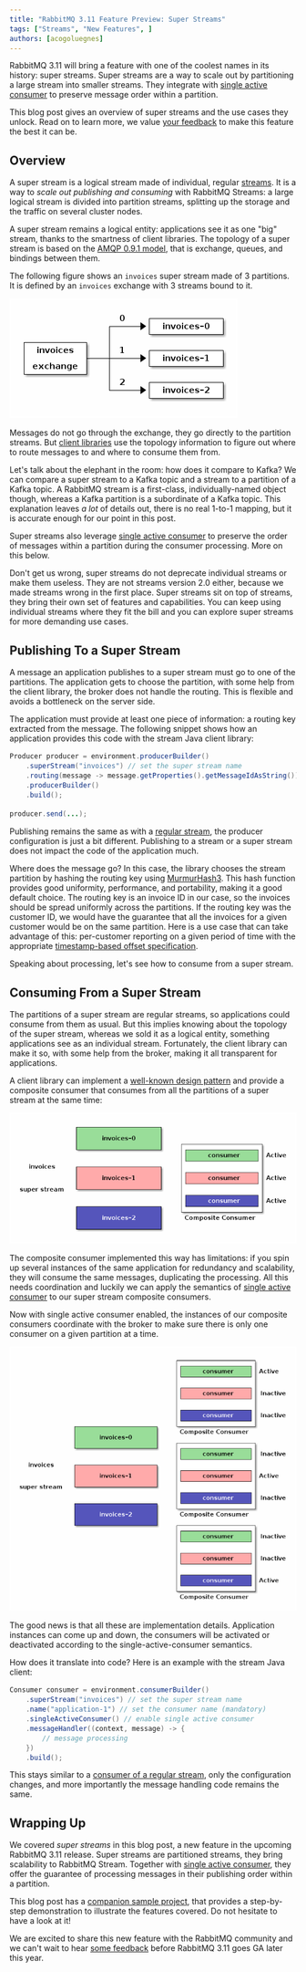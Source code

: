 ```yaml
---
title: "RabbitMQ 3.11 Feature Preview: Super Streams"
tags: ["Streams", "New Features", ]
authors: [acogoluegnes]
---
```


RabbitMQ 3.11 will bring a feature with one of the coolest names in its history: super streams.
Super streams are a way to scale out by partitioning a large stream into smaller streams.
They integrate with [single active consumer](/posts/2022/07/rabbitmq-3-11-feature-preview-single-active-consumer-for-streams) to preserve message order within a partition. 

This blog post gives an overview of super streams and the use cases they unlock.
Read on to learn more, we value [your feedback](https://rabbitmq.com/#community) to make this feature the best it can be.

<!-- truncate -->

## Overview

A super stream is a logical stream made of individual, regular [streams](/posts/2021/07/rabbitmq-streams-overview/#what-are-rabbitmq-streams).
It is a way to _scale out publishing and consuming_ with RabbitMQ Streams: a large logical stream is divided into partition streams, splitting up the storage and the traffic on several cluster nodes.

A super stream remains a logical entity: applications see it as one "big" stream, thanks to the smartness of client libraries.
The topology of a super stream is based on the [AMQP 0.9.1 model](https://www.rabbitmq.com/tutorials/amqp-concepts.html), that is exchange, queues, and bindings between them.

The following figure shows an `invoices` super stream made of 3 partitions.
It is defined by an `invoices` exchange with 3 streams bound to it.

![A super stream is a structure that sits above streams, allowing to logically group a set of streams. AMQP 0.9.1 resources define its physical topology.](super-streams-topology.png)

Messages do not go through the exchange, they go directly to the partition streams.
But [client libraries](https://rabbitmq.github.io/rabbitmq-stream-java-client/snapshot/htmlsingle/#super-streams) use the topology information to figure out where to route messages to and where to consume them from.

Let's talk about the elephant in the room: how does it compare to Kafka?
We can compare a super stream to a Kafka topic and a stream to a partition of a Kafka topic.
A RabbitMQ stream is a first-class, individually-named object though, whereas a Kafka partition is a subordinate of a Kafka topic.
This explanation leaves _a lot_ of details out, there is no real 1-to-1 mapping, but it is accurate enough for our point in this post. 

Super streams also leverage [single active consumer](/posts/2022/07/rabbitmq-3-11-feature-preview-single-active-consumer-for-streams) to preserve the order of messages within a partition during the consumer processing.
More on this below.

Don't get us wrong, super streams do not deprecate individual streams or make them useless.
They are not streams version 2.0 either, because we made streams wrong in the first place.
Super streams sit on top of streams, they bring their own set of features and capabilities.
You can keep using individual streams where they fit the bill and you can explore super streams for more demanding use cases.

## Publishing To a Super Stream

A message an application publishes to a super stream must go to one of the partitions.
The application gets to choose the partition, with some help from the client library, the broker does not handle the routing.
This is flexible and avoids a bottleneck on the server side.

The application must provide at least one piece of information: a routing key extracted from the message.
The following snippet shows how an application provides this code with the stream Java client library:

```java
Producer producer = environment.producerBuilder()
    .superStream("invoices") // set the super stream name
    .routing(message -> message.getProperties().getMessageIdAsString()) // extract routing key 
    .producerBuilder()
    .build();

producer.send(...);
```

Publishing remains the same as with a [regular stream](/posts/2021/07/rabbitmq-streams-first-application/#publishing-to-a-stream), the producer configuration is just a bit different.
Publishing to a stream or a super stream does not impact the code of the application much.

Where does the message go? In this case, the library chooses the stream partition by hashing the routing key using [MurmurHash3](https://en.wikipedia.org/wiki/MurmurHash).
This hash function provides good uniformity, performance, and portability, making it a good default choice.
The routing key is an invoice ID in our case, so the invoices should be spread uniformly across the partitions.
If the routing key was the customer ID, we would have the guarantee that all the invoices for a given customer would be on the same partition.
Here is a use case that can take advantage of this: per-customer reporting on a given period of time with the appropriate [timestamp-based offset specification](https://rabbitmq.github.io/rabbitmq-stream-java-client/stable/htmlsingle/#specifying-an-offset).

Speaking about processing, let's see how to consume from a super stream.

## Consuming From a Super Stream

The partitions of a super stream are regular streams, so applications could consume from them as usual.
But this implies knowing about the topology of the super stream, whereas we sold it as a logical entity, something applications see as an individual stream.
Fortunately, the client library can make it so, with some help from the broker, making it all transparent for applications.

A client library can implement a [well-known design pattern](https://en.wikipedia.org/wiki/Composite_pattern) and provide a composite consumer that consumes from all the partitions of a super stream at the same time:

![A client library provides a composite consumer that consumes from all partitions at the same time. Applications then see the super stream as an individual stream. This is not enough though.](super-streams-composite-consumer.png)

The composite consumer implemented this way has limitations: if you spin up several instances of the same application for redundancy and scalability, they will consume the same messages, duplicating the processing.
All this needs coordination and luckily we can apply the semantics of [single active consumer](/posts/2022/07/rabbitmq-3-11-feature-preview-single-active-consumer-for-streams) to our super stream composite consumers.

Now with single active consumer enabled, the instances of our composite consumers coordinate with the broker to make sure there is only one consumer on a given partition at a time.

![Combining super stream consumers and single active consumer. There is only one active consumer on a partition at a time for a given group.](super-streams-sac.png)

The good news is that all these are implementation details.
Application instances can come up and down, the consumers will be activated or deactivated according to the single-active-consumer semantics.

How does it translate into code? Here is an example with the stream Java client:

```java
Consumer consumer = environment.consumerBuilder()
    .superStream("invoices") // set the super stream name 
    .name("application-1") // set the consumer name (mandatory) 
    .singleActiveConsumer() // enable single active consumer
    .messageHandler((context, message) -> {
        // message processing
    })
    .build();
```

This stays similar to a [consumer of a regular stream](/posts/2021/07/rabbitmq-streams-first-application/#consuming-the-messages), only the configuration changes, and more importantly the message handling code remains the same.

## Wrapping Up

We covered _super streams_ in this blog post, a new feature in the upcoming RabbitMQ 3.11 release.
Super streams are partitioned streams, they bring scalability to RabbitMQ Stream.
Together with [single active consumer](/posts/2022/07/rabbitmq-3-11-feature-preview-single-active-consumer-for-streams), they offer the guarantee of processing messages in their publishing order within a partition.

This blog post has a [companion sample project](https://github.com/acogoluegnes/rabbitmq-stream-single-active-consumer#super-streams), that provides a step-by-step demonstration to illustrate the features covered.
Do not hesitate to have a look at it!


We are excited to share this new feature with the RabbitMQ community and we can't wait to hear [some feedback](https://rabbitmq.com/#community) before RabbitMQ 3.11 goes GA later this year.


